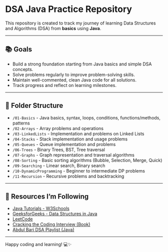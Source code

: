 # DSA Java Practice Repository

This repository is created to track my journey of learning Data Structures and Algorithms (DSA) from **basics** using **Java**.

---

## 📚 Goals
- Build a strong foundation starting from Java basics and simple DSA concepts.
- Solve problems regularly to improve problem-solving skills.
- Maintain well-commented, clean Java code for all solutions.
- Track progress and reflect on learning milestones.

---

## 📂 Folder Structure
- `/01-Basics` - Java basics, syntax, loops, conditions, functions/methods, patterns
- `/02-Arrays` - Array problems and operations
- `/03-LinkedLists` - Implementation and problems on Linked Lists
- `/04-Stacks` - Stack implementation and usage problems
- `/05-Queues` - Queue implementation and problems
- `/06-Trees` - Binary Trees, BST, Tree traversal
- `/07-Graphs` - Graph representation and traversal algorithms
- `/08-Sorting` - Basic sorting algorithms (Bubble, Selection, Merge, Quick)
- `/09-Searching` - Linear search, Binary search
- `/10-DynamicProgramming` - Beginner to intermediate DP problems
- `/11-Recursion` - Recursive problems and backtracking

---

## 📖 Resources I’m Following
- [Java Tutorials - W3Schools](https://www.w3schools.com/java/)
- [GeeksforGeeks - Data Structures in Java](https://www.geeksforgeeks.org/data-structures/)
- [LeetCode](https://leetcode.com/)
- [Cracking the Coding Interview (Book)](https://www.amazon.com/Cracking-Coding-Interview-Programming-Questions/dp/0984782850)
- [Abdul Bari DSA Playlist (Java)](https://www.youtube.com/playlist?list=PLfqMhTWNBTe0b2nM6JHVCnAkhQRGiZMSJ)

---

Happy coding and learning! 💻✨
